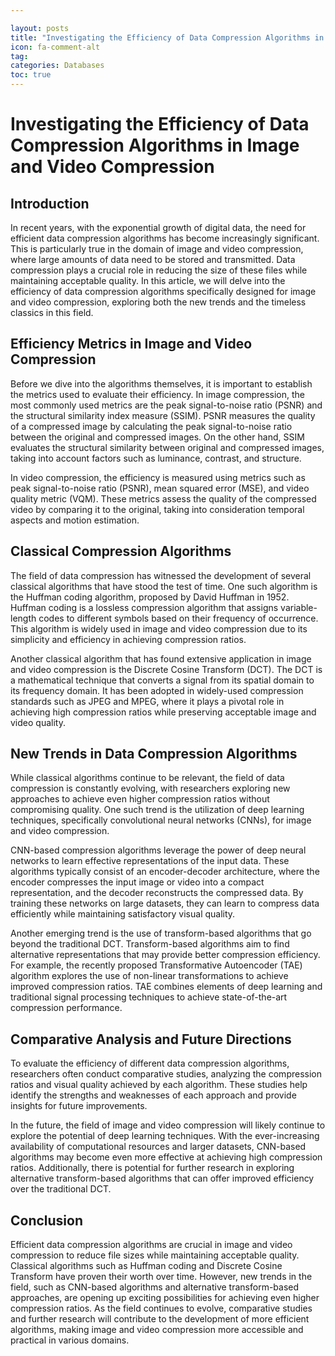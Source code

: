 ```yaml
---

layout: posts
title: "Investigating the Efficiency of Data Compression Algorithms in Image and Video Compression"
icon: fa-comment-alt
tag:      
categories: Databases
toc: true
---
```




# Investigating the Efficiency of Data Compression Algorithms in Image and Video Compression

## Introduction

In recent years, with the exponential growth of digital data, the need for efficient data compression algorithms has become increasingly significant. This is particularly true in the domain of image and video compression, where large amounts of data need to be stored and transmitted. Data compression plays a crucial role in reducing the size of these files while maintaining acceptable quality. In this article, we will delve into the efficiency of data compression algorithms specifically designed for image and video compression, exploring both the new trends and the timeless classics in this field.

## Efficiency Metrics in Image and Video Compression

Before we dive into the algorithms themselves, it is important to establish the metrics used to evaluate their efficiency. In image compression, the most commonly used metrics are the peak signal-to-noise ratio (PSNR) and the structural similarity index measure (SSIM). PSNR measures the quality of a compressed image by calculating the peak signal-to-noise ratio between the original and compressed images. On the other hand, SSIM evaluates the structural similarity between original and compressed images, taking into account factors such as luminance, contrast, and structure.

In video compression, the efficiency is measured using metrics such as peak signal-to-noise ratio (PSNR), mean squared error (MSE), and video quality metric (VQM). These metrics assess the quality of the compressed video by comparing it to the original, taking into consideration temporal aspects and motion estimation.

## Classical Compression Algorithms

The field of data compression has witnessed the development of several classical algorithms that have stood the test of time. One such algorithm is the Huffman coding algorithm, proposed by David Huffman in 1952. Huffman coding is a lossless compression algorithm that assigns variable-length codes to different symbols based on their frequency of occurrence. This algorithm is widely used in image and video compression due to its simplicity and efficiency in achieving compression ratios.

Another classical algorithm that has found extensive application in image and video compression is the Discrete Cosine Transform (DCT). The DCT is a mathematical technique that converts a signal from its spatial domain to its frequency domain. It has been adopted in widely-used compression standards such as JPEG and MPEG, where it plays a pivotal role in achieving high compression ratios while preserving acceptable image and video quality.

## New Trends in Data Compression Algorithms

While classical algorithms continue to be relevant, the field of data compression is constantly evolving, with researchers exploring new approaches to achieve even higher compression ratios without compromising quality. One such trend is the utilization of deep learning techniques, specifically convolutional neural networks (CNNs), for image and video compression.

CNN-based compression algorithms leverage the power of deep neural networks to learn effective representations of the input data. These algorithms typically consist of an encoder-decoder architecture, where the encoder compresses the input image or video into a compact representation, and the decoder reconstructs the compressed data. By training these networks on large datasets, they can learn to compress data efficiently while maintaining satisfactory visual quality.

Another emerging trend is the use of transform-based algorithms that go beyond the traditional DCT. Transform-based algorithms aim to find alternative representations that may provide better compression efficiency. For example, the recently proposed Transformative Autoencoder (TAE) algorithm explores the use of non-linear transformations to achieve improved compression ratios. TAE combines elements of deep learning and traditional signal processing techniques to achieve state-of-the-art compression performance.

## Comparative Analysis and Future Directions

To evaluate the efficiency of different data compression algorithms, researchers often conduct comparative studies, analyzing the compression ratios and visual quality achieved by each algorithm. These studies help identify the strengths and weaknesses of each approach and provide insights for future improvements.

In the future, the field of image and video compression will likely continue to explore the potential of deep learning techniques. With the ever-increasing availability of computational resources and larger datasets, CNN-based algorithms may become even more effective at achieving high compression ratios. Additionally, there is potential for further research in exploring alternative transform-based algorithms that can offer improved efficiency over the traditional DCT.

## Conclusion

Efficient data compression algorithms are crucial in image and video compression to reduce file sizes while maintaining acceptable quality. Classical algorithms such as Huffman coding and Discrete Cosine Transform have proven their worth over time. However, new trends in the field, such as CNN-based algorithms and alternative transform-based approaches, are opening up exciting possibilities for achieving even higher compression ratios. As the field continues to evolve, comparative studies and further research will contribute to the development of more efficient algorithms, making image and video compression more accessible and practical in various domains.
